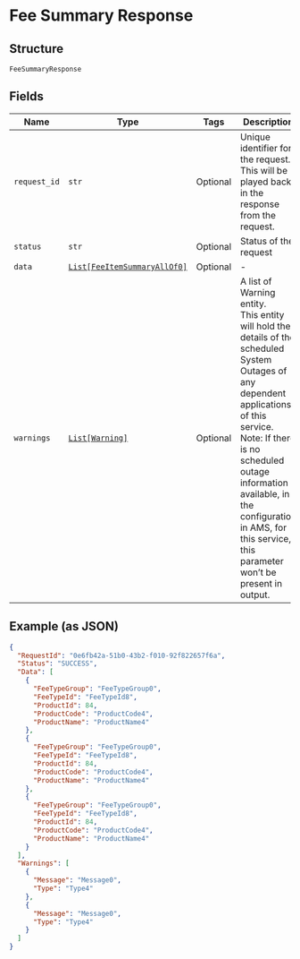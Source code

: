 
# Fee Summary Response

## Structure

`FeeSummaryResponse`

## Fields

| Name | Type | Tags | Description |
|  --- | --- | --- | --- |
| `request_id` | `str` | Optional | Unique identifier for the request. This will be played back in the response from the request. |
| `status` | `str` | Optional | Status of the request |
| `data` | [`List[FeeItemSummaryAllOf0]`](../../doc/models/fee-item-summary-all-of-0.md) | Optional | - |
| `warnings` | [`List[Warning]`](../../doc/models/warning.md) | Optional | A list of Warning entity.<br>This entity will hold the details of the scheduled System Outages of any dependent applications of this service.<br>Note: If there is no scheduled outage information available, in the configuration in AMS, for this service, this parameter won’t be present in output. |

## Example (as JSON)

```json
{
  "RequestId": "0e6fb42a-51b0-43b2-f010-92f822657f6a",
  "Status": "SUCCESS",
  "Data": [
    {
      "FeeTypeGroup": "FeeTypeGroup0",
      "FeeTypeId": "FeeTypeId8",
      "ProductId": 84,
      "ProductCode": "ProductCode4",
      "ProductName": "ProductName4"
    },
    {
      "FeeTypeGroup": "FeeTypeGroup0",
      "FeeTypeId": "FeeTypeId8",
      "ProductId": 84,
      "ProductCode": "ProductCode4",
      "ProductName": "ProductName4"
    },
    {
      "FeeTypeGroup": "FeeTypeGroup0",
      "FeeTypeId": "FeeTypeId8",
      "ProductId": 84,
      "ProductCode": "ProductCode4",
      "ProductName": "ProductName4"
    }
  ],
  "Warnings": [
    {
      "Message": "Message0",
      "Type": "Type4"
    },
    {
      "Message": "Message0",
      "Type": "Type4"
    }
  ]
}
```

